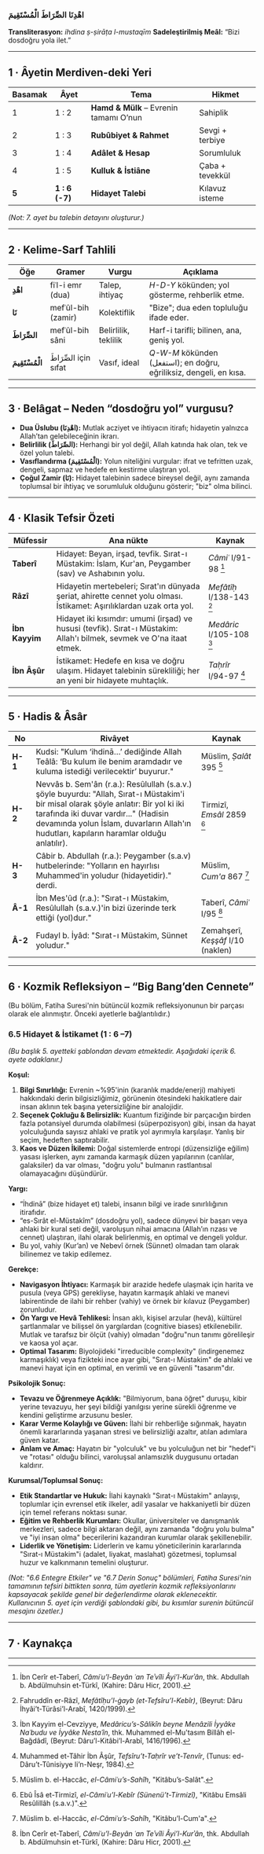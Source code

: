 ### اهْدِنَا الصِّرَاطَ الْمُسْتَقِيمَ
**Transliterasyon:** *ihdina ṣ-ṣirāṭa l-mustaqīm*
**Sadeleştirilmiş Meâl:** “Bizi dosdoğru yola ilet.”

---

## 1 · Âyetin Merdiven-deki Yeri

| Basamak | Âyet | Tema | Hikmet |
|---------|------|------|--------|
| 1 | 1 : 2 | **Hamd & Mülk** – Evrenin tamamı O’nun | Sahiplik |
| 2 | 1 : 3 | **Rubûbiyet & Rahmet** | Sevgi + terbiye |
| 3 | 1 : 4 | **Adâlet & Hesap** | Sorumluluk |
| 4 | 1 : 5 | **Kulluk & İstiâne** | Çaba + tevekkül |
| **5** | **1 : 6 (-7)** | **Hidayet Talebi** | Kılavuz isteme |

*(Not: 7. ayet bu talebin detayını oluşturur.)*

---

## 2 · Kelime-Sarf Tahlili

| Öğe | Gramer | Vurgu | Açıklama |
|-----|--------|-------|----------|
| **اهْدِ** | fiʿl-i emr (dua) | Talep, ihtiyaç | *H-D-Y* kökünden; yol gösterme, rehberlik etme. |
| **نَا** | mefʿûl-bih (zamir) | Kolektiflik | "Bize"; dua eden topluluğu ifade eder. |
| **الصِّرَاطَ** | mefʿûl-bih sâni | Belirlilik, teklilik | Harf-i tarifli; bilinen, ana, geniş yol. |
| **الْمُسْتَقِيمَ** | الصِّرَاطَ için sıfat | Vasıf, ideal | *Q-W-M* kökünden (استفعل); en doğru, eğriliksiz, dengeli, en kısa. |

---

## 3 · Belâgat – Neden “dosdoğru yol” vurgusu?

-   **Dua Üslubu (اهْدِنَا):** Mutlak acziyet ve ihtiyacın itirafı; hidayetin yalnızca Allah’tan gelebileceğinin ikrarı.
-   **Belirlilik (الصِّرَاطَ):** Herhangi bir yol değil, Allah katında hak olan, tek ve özel yolun talebi.
-   **Vasıflandırma (الْمُسْتَقِيمَ):** Yolun niteliğini vurgular: ifrat ve tefritten uzak, dengeli, sapmaz ve hedefe en kestirme ulaştıran yol.
-   **Çoğul Zamir (نَا):** Hidayet talebinin sadece bireysel değil, aynı zamanda toplumsal bir ihtiyaç ve sorumluluk olduğunu gösterir; "biz" olma bilinci.

---

## 4 · Klasik Tefsir Özeti

| Müfessir | Ana nükte | Kaynak |
|----------|-----------|--------|
| **Taberî** | Hidayet: Beyan, irşad, tevfik. Sırat-ı Müstakim: İslam, Kur'an, Peygamber (sav) ve Ashabının yolu. | *Câmiʿ* I/91-98 [^1] |
| **Râzî** | Hidayetin mertebeleri; Sırat'ın dünyada şeriat, ahirette cennet yolu olması. İstikamet: Aşırılıklardan uzak orta yol. | *Mefâtîḥ* I/138-143 [^2] |
| **İbn Kayyim** | Hidayet iki kısımdır: umumi (irşad) ve hususi (tevfik). Sırat-ı Müstakim: Allah'ı bilmek, sevmek ve O'na itaat etmek. | *Medâric* I/105-108 [^3] |
| **İbn Âşûr** | İstikamet: Hedefe en kısa ve doğru ulaşım. Hidayet talebinin sürekliliği; her an yeni bir hidayete muhtaçlık. | *Taḥrîr* I/94-97 [^4] |

---

## 5 · Hadis & Âsâr

| No | Rivâyet | Kaynak |
|----|---------|--------|
| **H-1** | Kudsi: "Kulum ‘ihdinā…’ dediğinde Allah Teâlâ: ‘Bu kulum ile benim aramdadır ve kuluma istediği verilecektir’ buyurur." | Müslim, *Ṣalât* 395 [^5] |
| **H-2** | Nevvâs b. Sem'ân (r.a.): Resûlullah (s.a.v.) şöyle buyurdu: "Allah, Sırat-ı Müstakim'i bir misal olarak şöyle anlatır: Bir yol ki iki tarafında iki duvar vardır..." (Hadisin devamında yolun İslam, duvarların Allah'ın hudutları, kapıların haramlar olduğu anlatılır). | Tirmizî, *Emsâl* 2859 [^9] |
| **H-3** | Câbir b. Abdullah (r.a.): Peygamber (s.a.v) hutbelerinde: "Yolların en hayırlısı Muhammed'in yoludur (hidayetidir)." derdi. | Müslim, *Cum'a* 867 [^10] |
| **Â-1** | İbn Mes'ûd (r.a.): "Sırat-ı Müstakim, Resûlullah (s.a.v.)'in bizi üzerinde terk ettiği (yol)dur." | Taberî, *Câmiʿ* I/95 [^1] |
| **Â-2** | Fudayl b. İyâd: "Sırat-ı Müstakim, Sünnet yoludur." | Zemahşerî, *Keşşâf* I/10 (naklen) |

---

## 6 · Kozmik Refleksiyon – “Big Bang’den Cennete”

(Bu bölüm, Fatiha Suresi'nin bütüncül kozmik refleksiyonunun bir parçası olarak ele alınmıştır. Önceki ayetlerle bağlantılıdır.)

### 6.5 Hidayet & İstikamet (1 : 6 –7)
*(Bu başlık 5. ayetteki şablondan devam etmektedir. Aşağıdaki içerik 6. ayete odaklanır.)*

**Koşul:**
1.  **Bilgi Sınırlılığı:** Evrenin ~%95'inin (karanlık madde/enerji) mahiyeti hakkındaki derin bilgisizliğimiz, görünenin ötesindeki hakikatlere dair insan aklının tek başına yetersizliğine bir analojidir.
2.  **Seçenek Çokluğu & Belirsizlik:** Kuantum fiziğinde bir parçacığın birden fazla potansiyel durumda olabilmesi (süperpozisyon) gibi, insan da hayat yolculuğunda sayısız ahlaki ve pratik yol ayrımıyla karşılaşır. Yanlış bir seçim, hedeften saptırabilir.
3.  **Kaos ve Düzen İkilemi:** Doğal sistemlerde entropi (düzensizliğe eğilim) yasası işlerken, aynı zamanda karmaşık düzen yapılarının (canlılar, galaksiler) da var olması, "doğru yolu" bulmanın rastlantısal olamayacağını düşündürür.

**Yargı:**
-   “İhdinā” (bize hidayet et) talebi, insanın bilgi ve irade sınırlılığının itirafıdır.
-   “es-Sırât el-Müstakîm” (dosdoğru yol), sadece dünyevi bir başarı veya ahlaki bir kural seti değil, varoluşun nihai amacına (Allah’ın rızası ve cennet) ulaştıran, ilahi olarak belirlenmiş, en optimal ve dengeli yoldur.
-   Bu yol, vahiy (Kur’an) ve Nebevî örnek (Sünnet) olmadan tam olarak bilinemez ve takip edilemez.

**Gerekçe:**
-   **Navigasyon İhtiyacı:** Karmaşık bir arazide hedefe ulaşmak için harita ve pusula (veya GPS) gerekliyse, hayatın karmaşık ahlaki ve manevi labirentinde de ilahi bir rehber (vahiy) ve örnek bir kılavuz (Peygamber) zorunludur.
-   **Ön Yargı ve Hevâ Tehlikesi:** İnsan aklı, kişisel arzular (hevâ), kültürel şartlanmalar ve bilişsel ön yargılardan (cognitive biases) etkilenebilir. Mutlak ve tarafsız bir ölçüt (vahiy) olmadan "doğru"nun tanımı görelileşir ve kaosa yol açar.
-   **Optimal Tasarım:** Biyolojideki "irreducible complexity" (indirgenemez karmaşıklık) veya fizikteki ince ayar gibi, "Sırat-ı Müstakim" de ahlaki ve manevi hayat için en optimal, en verimli ve en güvenli "tasarım"dır.

**Psikolojik Sonuç:**
-   **Tevazu ve Öğrenmeye Açıklık:** "Bilmiyorum, bana öğret" duruşu, kibir yerine tevazuyu, her şeyi bildiği yanılgısı yerine sürekli öğrenme ve kendini geliştirme arzusunu besler.
-   **Karar Verme Kolaylığı ve Güven:** İlahi bir rehberliğe sığınmak, hayatın önemli kararlarında yaşanan stresi ve belirsizliği azaltır, atılan adımlara güven katar.
-   **Anlam ve Amaç:** Hayatın bir "yolculuk" ve bu yolculuğun net bir "hedef"i ve "rotası" olduğu bilinci, varoluşsal anlamsızlık duygusunu ortadan kaldırır.

**Kurumsal/Toplumsal Sonuç:**
-   **Etik Standartlar ve Hukuk:** İlahi kaynaklı "Sırat-ı Müstakim" anlayışı, toplumlar için evrensel etik ilkeler, adil yasalar ve hakkaniyetli bir düzen için temel referans noktası sunar.
-   **Eğitim ve Rehberlik Kurumları:** Okullar, üniversiteler ve danışmanlık merkezleri, sadece bilgi aktaran değil, aynı zamanda "doğru yolu bulma" ve "iyi insan olma" becerilerini kazandıran kurumlar olarak şekillenebilir.
-   **Liderlik ve Yönetişim:** Liderlerin ve kamu yöneticilerinin kararlarında "Sırat-ı Müstakim"i (adalet, liyakat, maslahat) gözetmesi, toplumsal huzur ve kalkınmanın temelini oluşturur.

*(Not: "6.6 Entegre Etkiler" ve "6.7 Derin Sonuç" bölümleri, Fatiha Suresi'nin tamamının tefsiri bittikten sonra, tüm ayetlerin kozmik refleksiyonlarını kapsayacak şekilde genel bir değerlendirme olarak eklenecektir. Kullanıcının 5. ayet için verdiği şablondaki gibi, bu kısımlar surenin bütüncül mesajını özetler.)*

---

## 7 · Kaynakça

[^1]: İbn Cerîr et-Taberî, *Câmiʿu’l-Beyân ʿan Teʾvîli Âyi’l-Kurʾân*, thk. Abdullah b. Abdülmuhsin et-Türkî, (Kahire: Dâru Hicr, 2001).
[^2]: Fahruddîn er-Râzî, *Mefâtîḥu’l-ġayb (et-Tefsîru’l-Kebîr)*, (Beyrut: Dâru İhyâi’t-Türâsi’l-Arabî, 1420/1999).
[^3]: İbn Kayyim el-Cevziyye, *Medâricu’s-Sâlikîn beyne Menâzili İyyâke Naʿbudu ve İyyâke Nestaʿîn*, thk. Muhammed el-Mu'tasım Billâh el-Bağdâdî, (Beyrut: Dâru’l-Kitâbi’l-Arabî, 1416/1996).
[^4]: Muhammed et-Tâhir İbn Âşûr, *Tefsîru’t-Taḥrîr ve’t-Tenvîr*, (Tunus: ed-Dâru’t-Tûnisiyye li’n-Neşr, 1984).
[^5]: Müslim b. el-Haccâc, *el-Câmiʿu’s-Sahîh*, "Kitâbu’s-Salât".
[^9]: Ebû Îsâ et-Tirmizî, *el-Câmiʿu’l-Kebîr (Sünenü’t-Tirmizî)*, "Kitâbu Emsâli Resûlillâh (s.a.v.)".
[^10]: Müslim b. el-Haccâc, *el-Câmiʿu’s-Sahîh*, "Kitâbu’l-Cum'a".

---
